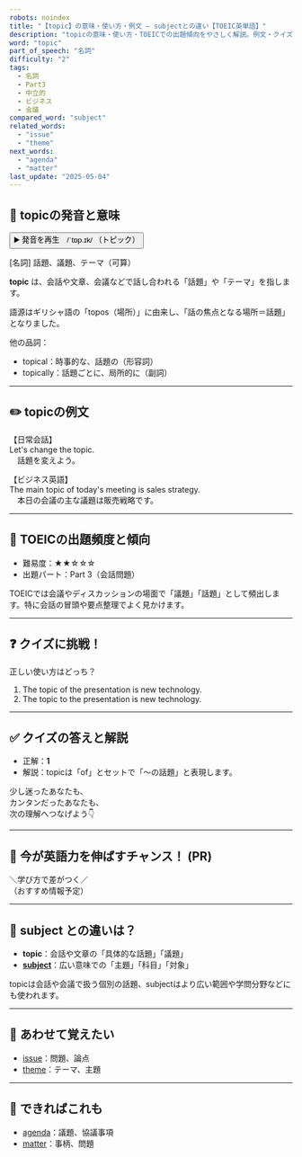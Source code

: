 ```yaml
---
robots: noindex
title: "【topic】の意味・使い方・例文 ― subjectとの違い【TOEIC英単語】"
description: "topicの意味・使い方・TOEICでの出題傾向をやさしく解説。例文・クイズ付きでsubjectとの違いもわかりやすく学べます。"
word: "topic"
part_of_speech: "名詞"
difficulty: "2"
tags:
  - 名詞
  - Part3
  - 中立的
  - ビジネス
  - 会議
compared_word: "subject"
related_words:
  - "issue"
  - "theme"
next_words:
  - "agenda"
  - "matter"
last_update: "2025-05-04"
---
```


## 🔰 topicの発音と意味

<button class="play-audio" onclick="playTTS('topic')">
  <span class="play-audio-main">
    ▶️ 発音を再生　/ˈtɒp.ɪk/
  </span>
  <span class="play-audio-sub">
    （トピック）
  </span>
</button>

[名詞] 話題、議題、テーマ（可算）

**topic** は、会話や文章、会議などで話し合われる「話題」や「テーマ」を指します。

語源はギリシャ語の「topos（場所）」に由来し、「話の焦点となる場所＝話題」となりました。

他の品詞：  
- topical：時事的な、話題の（形容詞）
- topically：話題ごとに、局所的に（副詞）

---

## ✏️ topicの例文

【日常会話】  
Let's change the topic.  
　話題を変えよう。

【ビジネス英語】  
The main topic of today's meeting is sales strategy.  
　本日の会議の主な議題は販売戦略です。

---

## 🎯 TOEICの出題頻度と傾向

- 難易度：★★☆☆☆
- 出題パート：Part 3（会話問題）

TOEICでは会議やディスカッションの場面で「議題」「話題」として頻出します。特に会話の冒頭や要点整理でよく見かけます。

---

## ❓ クイズに挑戦！

正しい使い方はどっち？

1. The topic of the presentation is new technology.  
2. The topic to the presentation is new technology.

---

## ✅ クイズの答えと解説

- 正解：**1**
- 解説：topicは「of」とセットで「～の話題」と表現します。

少し迷ったあなたも、  
カンタンだったあなたも、  
次の理解へつなげよう👇️

---

## 🚀 今が英語力を伸ばすチャンス！ (PR)

<div class="info-center">
＼学び方で差がつく／<br>  
（おすすめ情報予定）
</div>

---

## 🤔  subject との違いは？

- **topic**：会話や文章の「具体的な話題」「議題」
- **[subject](/word/subject/)**：広い意味での「主題」「科目」「対象」

topicは会話や会議で扱う個別の話題、subjectはより広い範囲や学問分野などにも使われます。

---

## 🧩 あわせて覚えたい

- [issue](/word/issue/)：問題、論点
- [theme](/word/theme/)：テーマ、主題

---

## 📖 できればこれも

- [agenda](/word/agenda/)：議題、協議事項
- [matter](/word/matter/)：事柄、問題

<!-- cvid: aid34_bid15 -->
